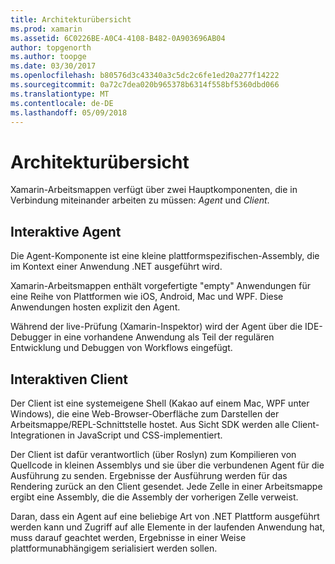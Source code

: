 ```yaml
---
title: Architekturübersicht
ms.prod: xamarin
ms.assetid: 6C0226BE-A0C4-4108-B482-0A903696AB04
author: topgenorth
ms.author: toopge
ms.date: 03/30/2017
ms.openlocfilehash: b80576d3c43340a3c5dc2c6fe1ed20a277f14222
ms.sourcegitcommit: 0a72c7dea020b965378b6314f558bf5360dbd066
ms.translationtype: MT
ms.contentlocale: de-DE
ms.lasthandoff: 05/09/2018
---
```

# <a name="architecture-overview"></a>Architekturübersicht

Xamarin-Arbeitsmappen verfügt über zwei Hauptkomponenten, die in Verbindung miteinander arbeiten zu müssen: _Agent_ und _Client_.

## <a name="interactive-agent"></a>Interaktive Agent

Die Agent-Komponente ist eine kleine plattformspezifischen-Assembly, die im Kontext einer Anwendung .NET ausgeführt wird.

Xamarin-Arbeitsmappen enthält vorgefertigte "empty" Anwendungen für eine Reihe von Plattformen wie iOS, Android, Mac und WPF. Diese Anwendungen hosten explizit den Agent.

Während der live-Prüfung (Xamarin-Inspektor) wird der Agent über die IDE-Debugger in eine vorhandene Anwendung als Teil der regulären Entwicklung und Debuggen von Workflows eingefügt.

## <a name="interactive-client"></a>Interaktiven Client

Der Client ist eine systemeigene Shell (Kakao auf einem Mac, WPF unter Windows), die eine Web-Browser-Oberfläche zum Darstellen der Arbeitsmappe/REPL-Schnittstelle hostet. Aus Sicht SDK werden alle Client-Integrationen in JavaScript und CSS-implementiert.

Der Client ist dafür verantwortlich (über Roslyn) zum Kompilieren von Quellcode in kleinen Assemblys und sie über die verbundenen Agent für die Ausführung zu senden. Ergebnisse der Ausführung werden für das Rendering zurück an den Client gesendet. Jede Zelle in einer Arbeitsmappe ergibt eine Assembly, die die Assembly der vorherigen Zelle verweist.

Daran, dass ein Agent auf eine beliebige Art von .NET Plattform ausgeführt werden kann und Zugriff auf alle Elemente in der laufenden Anwendung hat, muss darauf geachtet werden, Ergebnisse in einer Weise plattformunabhängigem serialisiert werden sollen.
